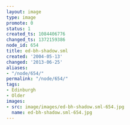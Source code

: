 ```yaml
---
layout: image
type: image
promote: 0
status: 1
created_ts: 1084406776
changed_ts: 1372159386
node_id: 654
title: ed-bh-shadow.sml
created: '2004-05-13'
changed: '2013-06-25'
aliases:
- "/node/654/"
permalink: "/node/654/"
tags:
- Edinburgh
- Older
images:
- src: image/images/ed-bh-shadow.sml-654.jpg
  name: ed-bh-shadow.sml-654.jpg
---
```


